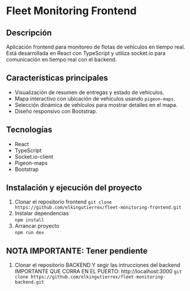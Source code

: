 # Fleet Monitoring Frontend

## Descripción
Aplicación frontend para monitoreo de flotas de vehículos en tiempo real.  
Está desarrollada en React con TypeScript y utiliza socket.io para comunicación en tiempo real con el backend.  

## Características principales
- Visualización de resumen de entregas y estado de vehículos.  
- Mapa interactivo con ubicación de vehículos usando `pigeon-maps`.  
- Selección dinámica de vehículos para mostrar detalles en el mapa.  
- Diseño responsivo con Bootstrap.

## Tecnologías
- React  
- TypeScript  
- Socket.io-client  
- Pigeon-maps  
- Bootstrap

## Instalación y ejecución del proyecto

1. Clonar el repositorio frontend 
    ``` git clone https://github.com/elkingutierrex/fleet-monitoring-frontend.git ```  
2. Instalar dependencias  
   ``` npm install  ```
3. Arrancar proyecto  
   ``` npm run dev  ```

## NOTA IMPORTANTE: Tener pendiente 
1. Clonar el repositorio BACKEND Y segir las intrucciones del backend IMPORTANTE QUE CORRA EN EL PUERTO: http://localhost:3000
     ``` git clone https://github.com/elkingutierrex/fleet-monitoring-backend.git ```  
